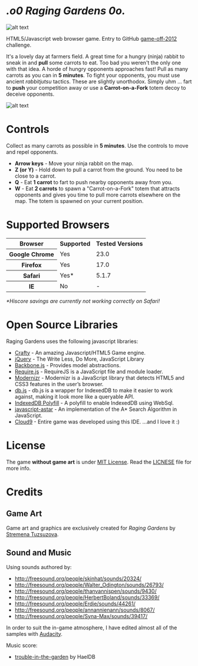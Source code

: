 _.o0 Raging Gardens 0o._
==========================

![alt text](https://raw.github.com/petarov/game-off-2012/master/art/logo.png "Raging Gardens")

HTML5/Javascript web browser game. Entry to GitHub [game-off-2012](https://github.com/github/game-off-2012) challenge.

It's a lovely day at farmers field. A great time for a hungry (ninja) rabbit to sneak in and **pull** some carrots to eat.
Too bad you weren't the only one with that idea. A horde of hungry opponents approaches fast! Pull as many carrots
as you can in **5 minutes**. To fight your opponents, you must use ancient *rabbitjutsu* tactics. These are slightly unorthodox.
Simply uhm ... fart to **push** your competition away or use a **Carrot-on-a-Fork** totem decoy to deceive opponents.

![alt text](http://i.imgur.com/RxYAi.png "Gameplay screenshot")

# Controls
Collect as many carrots as possible in **5 minutes**. Use the controls to move and repel opponents.

  * **Arrow keys** - Move your ninja rabbit on the map.
  * **Z (or Y)** - Hold down to pull a carrot from the ground. You need to be close to a carrot.
  * **Q** - Eat **1 carrot** to fart to push nearby opponents away from you. 
  * **W** - Eat **2 carrots** to spawn a "Carrot-on-a-Fork" totem that attracts opponents and gives you time to pull more carrots elsewhere on the map. The totem is spawned on your current position.

# Supported Browsers

<table>
  <tr>
    <th>Browser</th>
    <th>Supported</th>
    <th>Tested Versions</th>
  </tr>
  <tr>
    <th>Google Chrome</th>
    <td>Yes</td>
    <td>23.0</td>
  </tr>
  <tr>
    <th>Firefox</th>
    <td>Yes</td>
    <td>17.0</td>
  </tr>
  <tr>
    <th>Safari</th>
    <td>Yes*</td>
    <td>5.1.7</td>
  </tr>   
  <tr>
    <th>IE</th>
    <td>No</td>
    <td>-</td>
  </tr>  
</table>

_*Hiscore savings are currently not working correctly on Safari!_

# Open Source Libraries
Raging Gardens uses the following javascript libraries:

  * [Crafty](http://craftyjs.com/) - An amazing Javascript/HTML5 Game engine.  
  * [jQuery](http://jquery.com/) - The Write Less, Do More, JavaScript Library
  * [Backbone.js](http://backbonejs.org/) - Provides model abstractions.
  * [Require.js](http://requirejs.org/) - RequireJS is a JavaScript file and module loader. 
  * [Modernizr](http://modernizr.com/) - Modernizr is a JavaScript library that detects HTML5 and CSS3 features in the user’s browser.
  * [db.js](http://aaronpowell.github.com/db.js/) - db.js is a wrapper for IndexedDB to make it easier to work against, making it look more like a queryable API.
  * [IndexedDB Polyfill](https://github.com/axemclion/IndexedDBShim) - A polyfill to enable IndexedDB using WebSql.
  * [javascript-astar](https://github.com/bgrins/javascript-astar) - An implementation of the A* Search Algorithm in JavaScript.
  * [Cloud9](https://c9.io) - Entire game was developed using this IDE. ...and I love it :)

# License
The game **without game art** is under [MIT License](http://opensource.org/licenses/MIT). 
Read the [LICNESE](https://github.com/petarov/game-off-2012/blob/master/LICENSE) file for more info.

# Credits
## Game Art
Game art and graphics are exclusively created for _Raging Gardens_ by [Stremena Tuzsuzova](http://www.stremena.com). 

## Sound and Music
Using sounds authored by:
  * http://freesound.org/people/skinhat/sounds/20324/
  * http://freesound.org/people/Walter_Odington/sounds/26793/
  * http://freesound.org/people/thanvannispen/sounds/9430/
  * http://freesound.org/people/HerbertBoland/sounds/33369/
  * http://freesound.org/people/Erdie/sounds/44261/
  * http://freesound.org/people/annannienann/sounds/8067/
  * http://freesound.org/people/Syna-Max/sounds/39417/

In order to suit the in-game atmosphere, I have edited almost all of the samples with [Audacity](http://audacity.sourceforge.net/).

Music score:
  * [trouble-in-the-garden](http://opengameart.org/content/trouble-in-the-garden) by HaelDB


